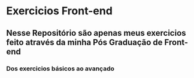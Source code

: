 

# Exercicios Front-end

## Nesse Repositório são apenas meus exercicios feito através da minha Pós Graduação de Front-end

### Dos exercicios básicos ao avançado
